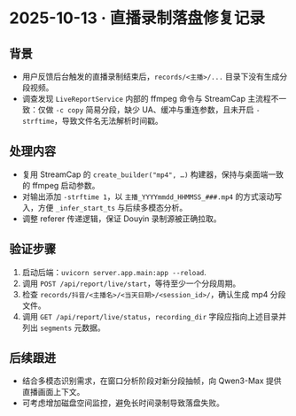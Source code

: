 # 2025-10-13 · 直播录制落盘修复记录

## 背景
- 用户反馈后台触发的直播录制结束后，`records/<主播>/...` 目录下没有生成分段视频。
- 调查发现 `LiveReportService` 内部的 ffmpeg 命令与 StreamCap 主流程不一致：仅做 `-c copy` 简易分段，缺少 UA、缓冲与重连参数，且未开启 `-strftime`，导致文件名无法解析时间戳。

## 处理内容
- 复用 StreamCap 的 `create_builder("mp4", …)` 构建器，保持与桌面端一致的 ffmpeg 启动参数。
- 对输出添加 `-strftime 1`，以 `主播_YYYYmmdd_HHMMSS_###.mp4` 的方式滚动写入，方便 `_infer_start_ts` 与后续多模态分析。
- 调整 referer 传递逻辑，保证 Douyin 录制源被正确拉取。

## 验证步骤
1. 启动后端：`uvicorn server.app.main:app --reload`.
2. 调用 `POST /api/report/live/start`，等待至少一个分段周期。
3. 检查 `records/抖音/<主播名>/<当天日期>/<session_id>/`，确认生成 mp4 分段文件。
4. 调用 `GET /api/report/live/status`，`recording_dir` 字段应指向上述目录并列出 `segments` 元数据。

## 后续跟进
- 结合多模态识别需求，在窗口分析阶段对新分段抽帧，向 Qwen3-Max 提供直播画面上下文。
- 可考虑增加磁盘空间监控，避免长时间录制导致落盘失败。

